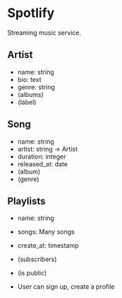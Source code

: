 # Spotlify

Streaming music service.

 ## Artist
 - name: string
 - bio: text
 - genre: string
 - (albums)
 - (label)
 
 ## Song
- name: string
- artist: string -> Artist
- duration: integer
- released_at: date
- (album)
- (genre)

 ## Playlists
- name: string
- songs: Many songs
- create_at: timestamp
- (subscribers)
- (is public)

 - User can sign up, create a profile
